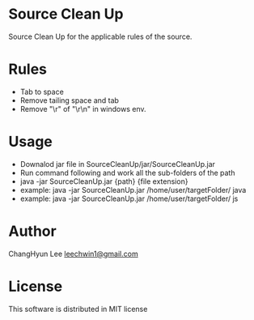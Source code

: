 # Source Clean Up
Source Clean Up for the applicable rules of the source.

# Rules
- Tab to space
- Remove tailing space and tab
- Remove "\r" of "\r\n" in windows env.

# Usage
- Downalod jar file in SourceCleanUp/jar/SourceCleanUp.jar
- Run command following and work all the sub-folders of the path
- java -jar SourceCleanUp.jar {path} {file extension}
- example: java -jar SourceCleanUp.jar /home/user/targetFolder/ java
- example: java -jar SourceCleanUp.jar /home/user/targetFolder/ js

# Author
 ChangHyun Lee <leechwin1@gmail.com>

# License
This software is distributed in MIT license
